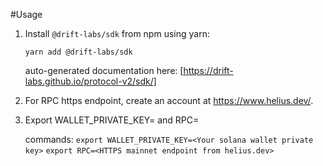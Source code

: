 #Usage

1. Install `@drift-labs/sdk` from npm using yarn:

   `yarn add @drift-labs/sdk`

   auto-generated documentation here: [https://drift-labs.github.io/protocol-v2/sdk/]

2. For RPC https endpoint, create an account at https://www.helius.dev/.

3. Export WALLET_PRIVATE_KEY=<Your solana wallet private key> and RPC=<HTTPS mainnet endpoint from helius.dev>

   commands:
   `export WALLET_PRIVATE_KEY=<Your solana wallet private key>`
   `export RPC=<HTTPS mainnet endpoint from helius.dev>`
